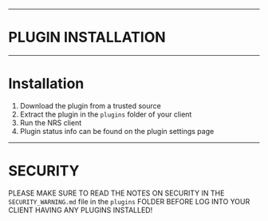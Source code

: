 ----
# PLUGIN INSTALLATION #

----
# Installation #

1. Download the plugin from a trusted source
2. Extract the plugin in the ``plugins`` folder of your client
3. Run the NRS client
4. Plugin status info can be found on the plugin settings page

----
# SECURITY #

PLEASE MAKE SURE TO READ THE NOTES ON SECURITY IN THE 
``SECURITY_WARNING.md`` file in the ``plugins`` FOLDER
BEFORE LOG INTO YOUR CLIENT HAVING ANY PLUGINS INSTALLED!